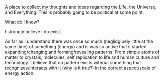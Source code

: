 A place to collect my thoughts and ideas regarding the Life, the Universe, and Everything.
This is probably going to be political at some point.

What do I know?

I strongly believe I do exist.

As far as I understand there was once so much (neglidgibely little at the same time) of something (energy) and is was so active that it started expanding/changing and forming/revealing  patterns. From simple atoms of matter to crystals, molecules, self replication to life and human culture and technology. I believe that no pattern exists without something that recognizes/interacts with it (why is it true?) in the correct aspect/scale of energy action.
 
